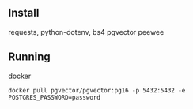 ## Install

requests, python-dotenv, bs4
pgvector
peewee

## Running

docker

`docker pull pgvector/pgvector:pg16 -p 5432:5432 -e POSTGRES_PASSWORD=password`
